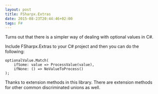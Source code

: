 ```yaml
---
layout: post
title: FSharpx.Extras
date: 2015-08-23T20:44:46+02:00
tags: F#
---
```


Turns out that there is a simpler way of dealing with optional values in C#.

Include FSharpx.Extras to your C# project and then you can do the following:

    optionalValue.Match(
        ifSome: value => ProcessValue(value),
        ifNone: () => NoValueToProcess()
    );

Thanks to extension methods in this library. There are extension methods for other common discriminated unions as well.
